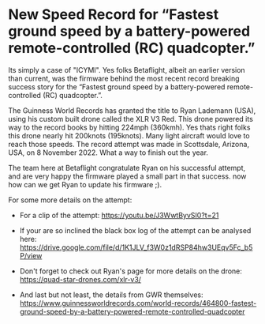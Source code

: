 # New Speed Record for “Fastest ground speed by a battery-powered remote-controlled (RC) quadcopter.”

Its simply a case of "ICYMI". Yes folks Betaflight, albeit an earlier version than current, was the firmware behind the most recent record breaking success story for the “Fastest ground speed by a battery-powered remote-controlled (RC) quadcopter.”.

The Guinness World Records has granted the title to Ryan Lademann (USA), using his custom built drone called the XLR V3 Red. This drone powered its way to the record books by hitting 224mph (360kmh). Yes thats right folks this drone nearly hit 200knots (195knots). Many light aircraft would love to reach those speeds. The record attempt was made in Scottsdale, Arizona, USA, on 8 November 2022. What a way to finish out the year.

The team here at Betaflight congratulate Ryan on his successful attempt, and are very happy the firmware played a small part in that success. now how can we get Ryan to update his firmware ;).

For some more details on the attempt:

- For a clip of the attempt: https://youtu.be/J3WwtByvSI0?t=21

- If your are so inclined the black box log of the attempt can be analysed here: https://drive.google.com/file/d/1K1JLV_f3W0z1dRSP84hw3UEqv5Fc_b5P/view

- Don't forget to check out Ryan's page for more details on the drone: https://quad-star-drones.com/xlr-v3/

- And last but not least, the details from GWR themselves: https://www.guinnessworldrecords.com/world-records/464800-fastest-ground-speed-by-a-battery-powered-remote-controlled-quadcopter

